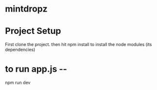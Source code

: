 # mintdropz

# Project Setup
First clone the project. then hit npm install to install the node modules (its dependencies)
# to run app.js -- 
npm run dev